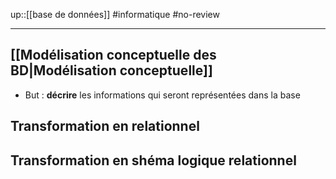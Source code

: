 up::[[base de données]]
#informatique #no-review 

---

## [[Modélisation conceptuelle des BD|Modélisation conceptuelle]]
 - But : **décrire** les informations qui seront représentées dans la base

## Transformation en relationnel


## Transformation en shéma logique relationnel
